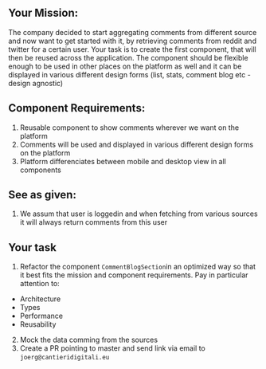 ## Your Mission:

The company decided to start aggregating comments from different source and now want to get started with it, by retrieving comments from reddit and twitter for a certain user. Your task is to create the first component, that will then be reused across the application. The component should be flexible enough to be used in other places on the platform as well and it can be displayed in various different design forms (list, stats, comment blog etc - design agnostic)

## Component Requirements:

1. Reusable component to show comments wherever we want on the platform
2. Comments will be used and displayed in various different design forms on the platform
3. Platform differenciates between mobile and desktop view in all components

## See as given:

1. We assum that user is loggedin and when fetching from various sources it will always return comments from this user

## Your task

1. Refactor the component `CommentBlogSection`in an optimized way so that it best fits the mission and component requirements. Pay in particular attention to:

- Architecture
- Types
- Performance
- Reusability

2. Mock the data comming from the sources
3. Create a PR pointing to master and send link via email to `joerg@cantieridigitali.eu`
